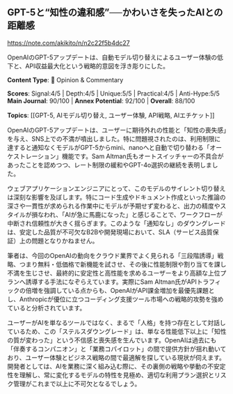 ## GPT-5と“知性の違和感”──かわいさを失ったAIとの距離感

https://note.com/akikito/n/n2c22f5b4dc27

OpenAIのGPT-5アップデートは、自動モデル切り替えによるユーザー体験の低下と、API収益最大化という戦略的意図を浮き彫りにした。

**Content Type**: 💭 Opinion & Commentary

**Scores**: Signal:4/5 | Depth:4/5 | Unique:5/5 | Practical:4/5 | Anti-Hype:5/5
**Main Journal**: 90/100 | **Annex Potential**: 92/100 | **Overall**: 88/100

**Topics**: [[GPT-5, AIモデル切り替え, ユーザー体験, API戦略, AIエチケット]]

OpenAIのGPT-5アップデートは、ユーザーに期待外れの性能と「知性の喪失感」を与え、SNS上での不満が噴出しました。特に問題視されたのは、利用制限に達すると通知なくモデルがGPT-5からmini、nanoへと自動で切り替わる「オーケストレーション」機能です。Sam Altman氏もオートスイッチャーの不具合があったことを認めつつ、レート制限の緩和やGPT-4o選択の継続を表明しました。

ウェブアプリケーションエンジニアにとって、このモデルのサイレント切り替えは深刻な影響を及ぼします。特にコード生成やドキュメント作成といった推論の深さや一貫性が求められる作業中にモデルが予期せず変わると、出力の精度やスタイルが損なわれ、「AIが急に馬鹿になった」と感じることで、ワークフローが中断され信頼性が大きく揺らぎます。このような「通知なし」のダウングレードは、安定した品質が不可欠なB2Bや開発現場において、SLA（サービス品質保証）上の問題となりかねません。

筆者は、今回のOpenAIの動向をクラウド業界でよく見られる「三段階誘導」戦略、つまり無料・低価格で新機能を試させ、その後に性能制限や割り当てを課し不満を生じさせ、最終的に安定性と高性能を求めるユーザーをより高額な上位プランへ誘導する手法になぞらえています。実際にSam Altman氏がAPIトラフィックの倍増を強調している点からも、OpenAIがAPI課金増加を最優先課題とし、Anthropicが優位に立つコーディング支援ツール市場への戦略的攻勢を強めていると分析されています。

ユーザーがAIを単なるツールではなく、まるで「人格」を持つ存在として対話しているため、この「ステルスダウングレード」は、単なる性能低下以上に「知性の質が変わった」という不信感と喪失感を生んでいます。OpenAIは過去にも「伴奏するコンパニオン」と「業務コパイロット」の間で提供方針が揺れ動いており、ユーザー体験とビジネス戦略の間で最適解を探している現状が伺えます。開発者としては、AIを業務に深く組み込む際に、その裏側の戦略や挙動の不安定性を理解し、常に変化するモデルの特性を見極め、適切な利用プラン選択とリスク管理がこれまで以上に不可欠となるでしょう。